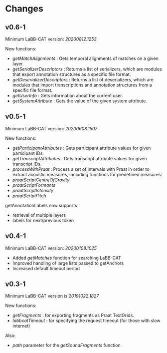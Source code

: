# Changes

## v0.6-1

Minimum LaBB-CAT version: *20200812.1253*

New functions:

- *getMatchAlignments* : Gets temporal alignments of matches on a given layer.
- *getSerializerDescriptors* : Returns a list of serializers, which are modules that export
  annotation structures as a specific file format.
- *getDeserializerDescriptors* : Returns a list of deserializers, which are modules that
  import transcriptions and annotation structures from a specific file format.
- *getUserInfo* : Gets information about the current user.
- *getSystemAttribute* : Gets the value of the given system attribute.

## v0.5-1

Minimum LaBB-CAT version: *20200608.1507*

New functions:

- *getParticipantAttributes* : Gets participant attribute values for given participant IDs.
- *getTranscriptAttributes* : Gets transcript attribute values for given transcript IDs.
- *processWithPraat* : Process a set of intervals with Praat in order to extract acoustic
  measures, including functions for predefined measures:
- *praatScriptCentreOfGravity*
- *praatScriptFormants*
- *praatScriptIntensity*
- *praatScriptPitch*

getAnnotationLabels now supports

- retrieval of multiple layers
- labels for next/previous token

## v0.4-1

Minimum LaBB-CAT version: *20200108.1025*

- Added *getMatches* function for searching LaBB-CAT
- Improved handling of large lists passed to getAnchors
- Increased default timeout period

## v0.3-1

Minimum LaBB-CAT version is *20191022.1827*

New functions:

- *getFragments* : for exporting fragments as Praat TextGrids.
- *labbcatTimeout* : for specifying the request timeout (for those with slow internet)

Also:
- *path* parameter for the *getSoundFragments* function
